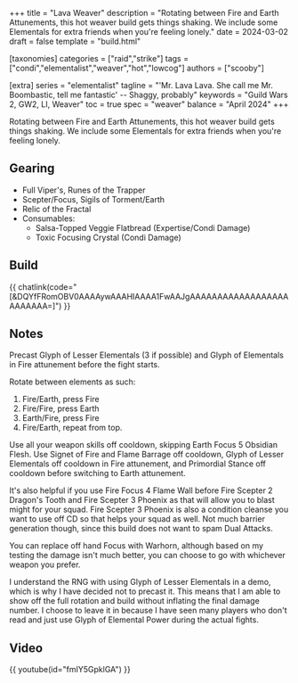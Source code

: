 +++
title = "Lava Weaver"
description = "Rotating between Fire and Earth Attunements, this hot weaver build gets things shaking. We include some Elementals for extra friends when you're feeling lonely."
date = 2024-03-02
draft = false
template = "build.html"

[taxonomies]
categories = ["raid","strike"]
tags = ["condi","elementalist","weaver","hot","lowcog"]
authors = ["scooby"]

[extra]
series = "elementalist"
tagline =  "'Mr. Lava Lava. She call me Mr. Boombastic, tell me fantastic' -- Shaggy, probably"
keywords = "Guild Wars 2, GW2, LI, Weaver"
toc = true
spec = "weaver"
balance = "April 2024"
+++

Rotating between Fire and Earth Attunements, this hot weaver build gets things shaking.
We include some Elementals for extra friends when you're feeling lonely.

## Gearing

- Full Viper's, Runes of the Trapper
- Scepter/Focus, Sigils of Torment/Earth
- Relic of the Fractal
- Consumables:
  - Salsa-Topped Veggie Flatbread (Expertise/Condi Damage)
  - Toxic Focusing Crystal (Condi Damage)

## Build

{{ chatlink(code="[&DQYfFRomOBV0AAAAywAAAHIAAAA1FwAAJgAAAAAAAAAAAAAAAAAAAAAAAAA=]") }}

## Notes

Precast Glyph of Lesser Elementals (3 if possible) and Glyph of Elementals in Fire attunement before the fight starts.

Rotate between elements as such:

1. Fire/Earth, press Fire
2. Fire/Fire, press Earth
3. Earth/Fire, press Fire
4. Fire/Earth, repeat from top.

Use all your weapon skills off cooldown, skipping Earth Focus 5 Obsidian Flesh. Use Signet of Fire and Flame Barrage off cooldown, Glyph of Lesser Elementals off cooldown in Fire attunement, and Primordial Stance off cooldown before switching to Earth attunement.

It's also helpful if you use Fire Focus 4 Flame Wall before Fire Scepter 2 Dragon's Tooth and Fire Scepter 3 Phoenix as that will allow you to blast might for your squad. Fire Scepter 3 Phoenix is also a condition cleanse you want to use off CD so that helps your squad as well. Not much barrier generation though, since this build does not want to spam Dual Attacks.

You can replace off hand Focus with Warhorn, although based on my testing the damage isn't much better, you can choose to go with whichever weapon you prefer.

I understand the RNG with using Glyph of Lesser Elementals in a demo, which is why I have decided not to precast it. This means that I am able to show off the full rotation and build without inflating the final damage number. I choose to leave it in because I have seen many players who don't read and just use Glyph of Elemental Power during the actual fights.

## Video

{{ youtube(id="fmIY5GpklGA") }}

